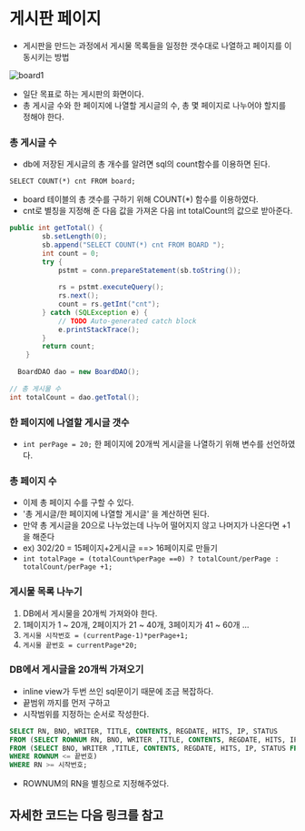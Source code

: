 # 게시판 페이지 
- 게시판을 만드는 과정에서 게시물 목록들을 일정한 갯수대로 나열하고 페이지를 이동시키는 방법

![board1](./images/board1.png)
- 일단 목표로 하는 게시판의 화면이다.
- 총 게시글 수와 한 페이지에 나열할 게시글의 수, 총 몇 페이지로 나누어야 할지를 정해야 한다.

### 총 게시글 수
- db에 저장된 게시글의 총 개수를 알려면 sql의 count함수를 이용하면 된다.

`SELECT COUNT(*) cnt FROM board;`

- board 테이블의 총 갯수를 구하기 위해 COUNT(*) 함수를 이용하였다.
- cnt로 별칭을 지정해 준 다음 값을 가져온 다음 int totalCount의 값으로 받아준다.
```java
public int getTotal() {
		sb.setLength(0);
		sb.append("SELECT COUNT(*) cnt FROM BOARD ");
		int count = 0;
		try {
			pstmt = conn.prepareStatement(sb.toString());
			
			rs = pstmt.executeQuery();
			rs.next();
			count = rs.getInt("cnt");
		} catch (SQLException e) {
			// TODO Auto-generated catch block
			e.printStackTrace();
		}
		return count;
	}
  
  BoardDAO dao = new BoardDAO();
	
// 총 게시물 수
int totalCount = dao.getTotal();
```
### 한 페이지에 나열할 게시글 갯수
- `int perPage = 20;` 한 페이지에 20개씩 게시글을 나열하기 위해 변수를 선언하였다.

### 총 페이지 수
- 이제 총 페이지 수를 구할 수 있다. 
- '총 게시글/한 페이지에 나열할 게시글' 을 계산하면 된다.
- 만약 총 게시글을 20으로 나누었는데 나누어 떨어지지 않고 나머지가 나온다면 +1을 해준다
- ex) 302/20 = 15페이지+2게시글 ==> 16페이지로 만들기
- `int totalPage = (totalCount%perPage ==0) ? totalCount/perPage : totalCount/perPage +1;`

### 게시물 목록 나누기
1. DB에서 게시물을 20개씩 가져와야 한다.
2. 1페이지가 1 ~ 20개, 2페이지가 21 ~ 40개, 3페이지가 41 ~ 60개 ...
3. `게시물 시작번호 = (currentPage-1)*perPage+1;`
4. `게시물 끝번호 = currentPage*20;`

### DB에서 게시글을 20개씩 가져오기
- inline view가 두번 쓰인 sql문이기 때문에 조금 복잡하다.
- 끝범위 까지를 먼저 구하고
- 시작범위를 지정하는 순서로 작성한다.
```sql
SELECT RN, BNO, WRITER, TITLE, CONTENTS, REGDATE, HITS, IP, STATUS
FROM (SELECT ROWNUM RN, BNO, WRITER ,TITLE, CONTENTS, REGDATE, HITS, IP, STATUS
FROM (SELECT BNO, WRITER ,TITLE, CONTENTS, REGDATE, HITS, IP, STATUS FROM BOARD ORDER BY BNO DESC)
WHERE ROWNUM <= 끝번호)
WHERE RN >= 시작번호;
```

- ROWNUM의 RN을 별칭으로 지정해주었다.


## 자세한 코드는 다음 링크를 참고
